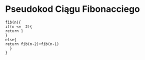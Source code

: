 # Pseudokod Ciągu Fibonacciego
```
fib(n){
if(n <=  2){
return 1
}
else{
return fib(n-2)+fib(n-1)
  }
}
```
